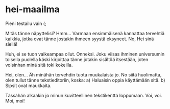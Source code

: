 # hei-maailma
Pieni testailu vain (;

Mitäs tänne näpyttelisi? Hmm...
Varmaan ensimmäisenä kannattaa tervehtiä kaikkia, jotka ovat tänne jostakin ihmeen syystä eksyneet.
No, Hei sinä siellä!

Huh, ei se tuon vaikeampaa ollut. Onneksi.
Joku viisas ihminen universumin toisella puolella käski kirjoittaa tänne jotakin sisältöä itsestään,
joten voisinhan minä sitä toki kokeilla.

Hei, olen... Äh minähän tervehdin tuota muukalaista jo. No siitä huolimatta, olen tullut tänne tekstieditoriin, koska:
a) Haluaisin oppia käyttämään sitä.
b) Sipsit ovat maukkaita.

Tässähän alkaakin jo minun kuvitteellinen tekstikenttä loppumaan.
Voi, voi. Moi, moi!
